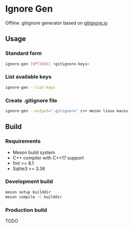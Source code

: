 # Ignore Gen

Offline .gitignore generator based on [gitignore.io](https://www.toptal.com/developers/gitignore)

## Usage

### Standard form

```sh
ignore-gen [OPTIONS] <gitignore-keys>
```

### List available keys

```sh
ignore-gen --list-keys
```

### Create .gitignore file

```sh
ignore-gen --output=".gitignore" c++ meson linux macos
```

## Build

### Requirements

- Meson build system
- C++ compiler with C++17 support
- fmt >= 8.1
- Sqlite3 >= 3.36

### Development build

```sh
meson setup builddir
meson compile -C builddir
```

### Production build

TODO
